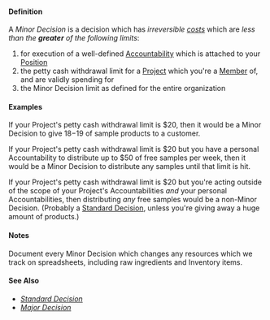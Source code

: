 #### Definition

A *Minor Decision* is a decision which has *irreversible [costs](https://github.com/gcassel/Modular-Organizing-Terminology/blob/JOBranch/terms/cost.md)* which are *less than the **greater** of the following limits*:

1. for execution of a well-defined [Accountability](https://github.com/gcassel/Modular-Organizing-Terminology/blob/JOBranch/terms/accountability.md) which is attached to your [Position](https://github.com/gcassel/Modular-Organizing-Terminology/blob/JOBranch/compound-terms/position.md)
2. the petty cash withdrawal limit for a [Project](https://github.com/gcassel/Modular-Organizing-Terminology/blob/JOBranch/compound-terms/project.md) which you're a [Member](https://github.com/gcassel/Modular-Organizing-Terminology/blob/JOBranch/terms/member.md) of, and are validly spending for
3. the Minor Decision limit as defined for the entire organization

#### Examples

If your Project's petty cash withdrawal limit is $20, then it would be a Minor Decision to give $18-$19 of sample products to a customer.

If your Project's petty cash withdrawal limit is $20 but you have a personal Accountability to distribute up to $50 of free samples per week, then it would be a Minor Decision to distribute any samples until that limit is hit.

If your Project's petty cash withdrawal limit is $20 but you're acting outside of the scope of your Project's Accountabilities *and* your personal Accountabilities, then distributing *any* free samples would be a non-Minor Decision. (Probably a [Standard Decision](https://github.com/gcassel/Modular-Organizing-Terminology/blob/JOBranch/compound-terms/standard-decision.md), unless you're giving away a huge amount of products.)

#### Notes

Document every Minor Decision which changes any resources which we track on spreadsheets, including raw ingredients and Inventory items.

#### See Also
* *[Standard Decision](https://github.com/gcassel/Modular-Organizing-Terminology/blob/JOBranch/compound-terms/standard-decision.md)*
* *[Major Decision](https://github.com/gcassel/Modular-Organizing-Terminology/blob/JOBranch/compound-terms/major-decision.md)*
